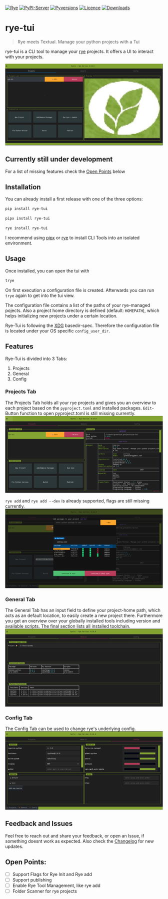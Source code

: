 
[![Rye](https://img.shields.io/endpoint?url=https://raw.githubusercontent.com/astral-sh/rye/main/artwork/badge.json)](https://rye-up.com)
[![PyPI-Server](https://img.shields.io/pypi/v/rye-tui.svg)](https://pypi.org/project/rye-tui/)
[![Pyversions](https://img.shields.io/pypi/pyversions/rye-tui.svg)](https://pypi.python.org/pypi/rye-tui)
[![Licence](https://img.shields.io/pypi/l/rye-tui.svg)](https://github.com/astral-sh/rye-tui/blob/main/LICENSE)
[![Downloads](https://static.pepy.tech/badge/rye-tui)](https://pepy.tech/project/rye-tui)

# rye-tui

> Rye meets Textual. Manage your python projects with a Tui

rye-tui is a CLI tool to manage your [rye] projects. It offers a UI to interact with your projects.

![header_image](https://raw.githubusercontent.com/Zaloog/rye-tui/main/images/image_rye_demo_preview.png)

## Currently still under development
For a list of missing features check the [Open Points](#open-points) below

## Installation

You can already install a first release with one of the three options:

```bash
pip install rye-tui
```

```bash
pipx install rye-tui
```

```bash
rye install rye-tui
```
I recommend using [pipx] or [rye] to install CLI Tools into an isolated environment.

## Usage

Once installed, you can open the tui with
```bash
trye
```

On first execution a configuration file is created. Afterwards you can run `trye` again to get into the tui view.

The configuration file contains a list of the paths of your rye-managed pojects.
Also a project home directory is defined (default: `HOMEPATH`), which helps initializing new projects under a certain location.

Rye-Tui is following the [XDG] basedir-spec. Therefore the configuration file is located under your OS specific `config_user_dir`.


## Features

Rye-Tui is divided into 3 Tabs:
1. Projects
2. General
3. Config

### Projects Tab
The Projects Tab holds all your rye projects and gives you an overview to each project based on the `pyproject.toml` and installed packages.
`Edit`- Button function to open pyproject.toml is still missing currently. 
![project_image](https://raw.githubusercontent.com/Zaloog/rye-tui/main/images/image_rye_project.png)

`rye add` and  `rye add --dev` is already supported, flags are still missing currently.
![add_image](https://raw.githubusercontent.com/Zaloog/rye-tui/main/images/image_rye_add.png)

### General Tab
The General Tab has an input field to define your project-home path, which acts as an default location, to easily create a new project there.
Furthermore you get an overview over your globally installed tools including version and available scripts.
The final section lists all installed toolchain.
![general_image](https://raw.githubusercontent.com/Zaloog/rye-tui/main/images/image_rye_general.png)

### Config Tab
The Config Tab can be used to change rye's underlying config.
![config_image](https://raw.githubusercontent.com/Zaloog/rye-tui/main/images/image_rye_config.png)

## Feedback and Issues
Feel free to reach out and share your feedback, or open an Issue, if something doesnt work as expected.
Also check the [Changelog](https://github.com/Zaloog/rye-tui/blob/main/CHANGELOG.md) for new updates.

## Open Points:
- [ ] Support Flags for Rye Init and Rye add
- [ ] Support publishing
- [ ] Enable Rye Tool Management, like rye add
- [ ] Folder Scanner for rye projects

[XDG]: https://specifications.freedesktop.org/basedir-spec/basedir-spec-latest.html
[platformdirs]: https://platformdirs.readthedocs.io/en/latest/
[textual]: https://textual.textualize.io
[pipx]: https://github.com/pypa/pipx
[rye]: https://rye-up.com
[PyPi]: https://pypi.org/project/rye-tui/
